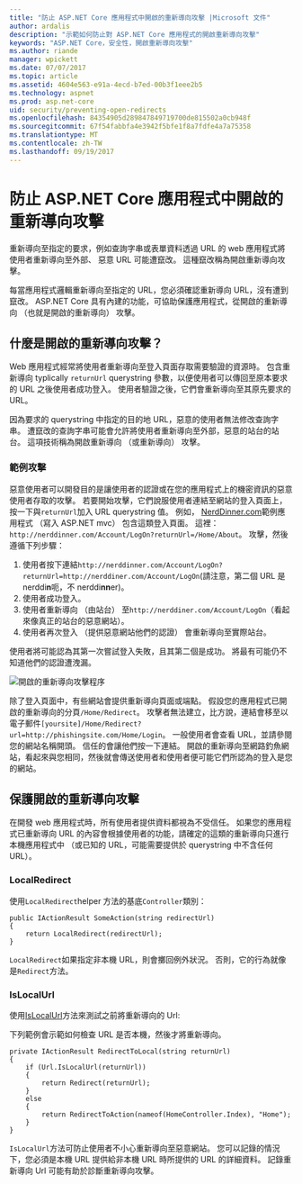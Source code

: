 ```yaml
---
title: "防止 ASP.NET Core 應用程式中開啟的重新導向攻擊 |Microsoft 文件"
author: ardalis
description: "示範如何防止對 ASP.NET Core 應用程式的開啟重新導向攻擊"
keywords: "ASP.NET Core，安全性，開啟重新導向攻擊"
ms.author: riande
manager: wpickett
ms.date: 07/07/2017
ms.topic: article
ms.assetid: 4604e563-e91a-4ecd-b7ed-00b3f1eee2b5
ms.technology: aspnet
ms.prod: asp.net-core
uid: security/preventing-open-redirects
ms.openlocfilehash: 84354905d289847849719700de815502a0cb948f
ms.sourcegitcommit: 67f54fabbfa4e3942f5bfe1f8a7fdfe4a7a75358
ms.translationtype: MT
ms.contentlocale: zh-TW
ms.lasthandoff: 09/19/2017
---
```

# <a name="preventing-open-redirect-attacks-in-an-aspnet-core-app"></a>防止 ASP.NET Core 應用程式中開啟的重新導向攻擊

重新導向至指定的要求，例如查詢字串或表單資料透過 URL 的 web 應用程式將使用者重新導向至外部、 惡意 URL 可能遭竄改。 這種竄改稱為開啟重新導向攻擊。

每當應用程式邏輯重新導向至指定的 URL，您必須確認重新導向 URL，沒有遭到竄改。 ASP.NET Core 具有內建的功能，可協助保護應用程式，從開啟的重新導向 （也就是開啟的重新導向） 攻擊。

## <a name="what-is-an-open-redirect-attack"></a>什麼是開啟的重新導向攻擊？

Web 應用程式經常將使用者重新導向至登入頁面存取需要驗證的資源時。 包含重新導向 typlically `returnUrl` querystring 參數，以便使用者可以傳回至原本要求的 URL 之後使用者成功登入。 使用者驗證之後，它們會重新導向至其原先要求的 URL。

因為要求的 querystring 中指定的目的地 URL，惡意的使用者無法修改查詢字串。 遭竄改的查詢字串可能會允許將使用者重新導向至外部，惡意的站台的站台。 這項技術稱為開啟重新導向 （或重新導向） 攻擊。

### <a name="an-example-attack"></a>範例攻擊

惡意使用者可以開發目的是讓使用者的認證或在您的應用程式上的機密資訊的惡意使用者存取的攻擊。 若要開始攻擊，它們說服使用者連結至網站的登入頁面上，按一下與`returnUrl`加入 URL querystring 值。 例如， [NerdDinner.com](http://nerddinner.com)範例應用程式 （寫入 ASP.NET mvc） 包含這類登入頁面。 這裡： ``http://nerddinner.com/Account/LogOn?returnUrl=/Home/About``。 攻擊，然後遵循下列步驟：

1. 使用者按下連結``http://nerddinner.com/Account/LogOn?returnUrl=http://nerddiner.com/Account/LogOn``(請注意，第二個 URL 是 nerddi**n**呃，不 nerddi**nn**er)。
2. 使用者成功登入。
3. 使用者重新導向 （由站台） 至``http://nerddiner.com/Account/LogOn``（看起來像真正的站台的惡意網站）。
4. 使用者再次登入 （提供惡意網站他們的認證） 會重新導向至實際站台。

使用者將可能認為其第一次嘗試登入失敗，且其第二個是成功。 將最有可能仍不知道他們的認證遭洩漏。

![開啟的重新導向攻擊程序](preventing-open-redirects/_static/open-redirection-attack-process.png)

除了登入頁面中，有些網站會提供重新導向頁面或端點。 假設您的應用程式已開啟的重新導向的分頁``/Home/Redirect``。 攻擊者無法建立，比方說，連結會移至以電子郵件``[yoursite]/Home/Redirect?url=http://phishingsite.com/Home/Login``。 一般使用者會查看 URL，並請參閱您的網站名稱開頭。 信任的會讓他們按一下連結。 開啟的重新導向至網路釣魚網站，看起來與您相同，然後就會傳送使用者和使用者便可能它們所認為的登入是您的網站。

## <a name="protecting-against-open-redirect-attacks"></a>保護開啟的重新導向攻擊

在開發 web 應用程式時，所有使用者提供資料都視為不受信任。 如果您的應用程式已重新導向 URL 的內容會根據使用者的功能，請確定的這類的重新導向只進行本機應用程式中 （或已知的 URL，可能需要提供於 querystring 中不含任何 URL）。

### <a name="localredirect"></a>LocalRedirect

使用``LocalRedirect``helper 方法的基底`Controller`類別：

```
public IActionResult SomeAction(string redirectUrl)
{
    return LocalRedirect(redirectUrl);
}
```

``LocalRedirect``如果指定非本機 URL，則會擲回例外狀況。 否則，它的行為就像是``Redirect``方法。

### <a name="islocalurl"></a>IsLocalUrl

使用[IsLocalUrl](https://docs.microsoft.com/aspnet/core/api/microsoft.aspnetcore.mvc.iurlhelper#Microsoft_AspNetCore_Mvc_IUrlHelper_IsLocalUrl_System_String_)方法來測試之前將重新導向的 Url:

下列範例會示範如何檢查 URL 是否本機，然後才將重新導向。

```
private IActionResult RedirectToLocal(string returnUrl)
{
    if (Url.IsLocalUrl(returnUrl))
    {
        return Redirect(returnUrl);
    }
    else
    {
        return RedirectToAction(nameof(HomeController.Index), "Home");
    }
}
```

`IsLocalUrl`方法可防止使用者不小心重新導向至惡意網站。 您可以記錄的情況下，您必須是本機 URL 提供給非本機 URL 時所提供的 URL 的詳細資料。 記錄重新導向 Url 可能有助於診斷重新導向攻擊。

